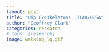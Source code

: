 ```yaml
---
layout: post
title: "Hip Exoskeletons  JTAR/HESA"
author: "Geoffrey Clark"
categories: research
# tags: [research]
image: walking_lq.gif
---
```


<!-- important stuff at springactive, hip exo  -->